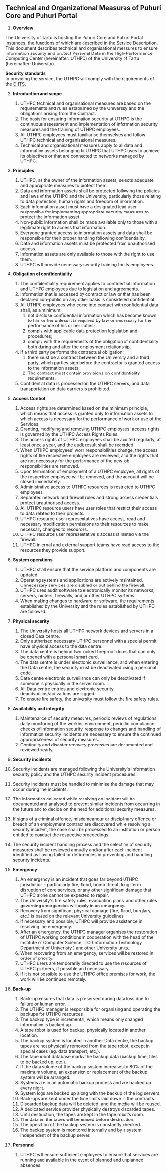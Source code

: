 ## Technical and Organizational Measures of Puhuri Core and Puhuri Portal

1. **Overview**

The University of Tartu is hosting the Puhuri Core and Puhuri Portal instances, the functions of which are described in the Service Description.  
This document describes technical and organisational measures to ensure information security and protect Personal Data in the High-Performance Computing Center (hereinafter: UTHPC) of the University of Tartu (hereinafter: University). 

**Security standards**  
In providing the service, the UTHPC will comply with the requirements of the [E-ITS](https://eits.ria.ee/).

2. **Introduction and scope** 
    1. UTHPC technical and organisational measures are based on the requirements and rules established by the University and the obligations arising from the Contract.  
    2. The basis for ensuring information security at UTHPC is the continuous assessment and implementation of information security measures and the training of UTHPC employees.  
    3. All UTHPC employees must familiarise themselves and follow UTHPC technical and organisational measures.  
    4. Technical and organisational measures apply to all data and information assets belonging to UTHPC that UTHPC uses to achieve its objectives or that are connected to networks managed by UTHPC.   

4. **Principles**  
   1. UTHPC, as the owner of the information assets, selects adequate and appropriate measures to protect them.  
   2. Data and information assets shall be protected following the policies and laws of the UTHPC and the University, particularly those relating to data protection, human rights and freedom of information.  
   3. Each information asset must have a designated lead user responsible for implementing appropriate security measures to protect the information asset.  
   4. Non-public information shall be made available only to those with a legitimate right to access that information.  
   5. Everyone granted access to information assets and data shall be responsible for their proper handling following confidentiality.  
   6. Data and information assets must be protected from unauthorised access.  
   7. Information assets are only available to those with the right to use them.  
   8. UTHPC will provide necessary security training for its employees.  

5. **Obligation of confidentiality**  
   1. The confidentiality requirement applies to confidential information and UTHPC employees due to legislation and agreements.  
   2. Information that is accessed by contract or law or that has been declared non-public on any other basis is considered confidential.  
   3. All UTHPC employees who come into contact with confidential data shall, as a minimum:  
      1. not disclose confidential information which has become known to him or her unless it is required by law or necessary for the performance of his or her duties;  
      2. comply with applicable data protection legislation and procedures;  
      3. comply with the requirements of the obligation of confidentiality both during and after the employment relationship.  
   4. If a third party performs the contractual obligation:  
      1. there must be a contract between the University and a third party, which parties sign before the contractor is granted access to the information assets;  
      2. The contract must contain provisions on confidentiality requirements.  
   5. Confidential data is processed on the UTHPC servers, and data transportation on data carriers is prohibited.  

6. **Access Control**  
   1. Access rights are determined based on the minimum principle, which means that access is granted only to information assets to which access is necessary for the performance of work or use of the Services.  
   2. Granting, modifying and removing UTHPC employees' access rights is governed by the UTHPC Access Rights Rules.  
   3. The access rights of UTHPC employees shall be audited regularly, at least once a year, and the audit result shall be recorded.  
   4. When UTHPC employees' work responsibilities change, the access rights of the respective employees are reviewed, and the rights that are not necessary for the performance of the new job responsibilities are removed.  
   5. Upon termination of employment of a UTHPC employee, all rights of the respective employee will be removed, and the account will be closed immediately.  
   6. Administrative access to UTHPC resources is restricted to UTHPC employees.  
   7. Separated network and firewall rules and strong access credentials protect unauthorised access.  
   8. All UTHPC resource users have user roles that restrict their access to data related to their projects.  
   9. UTHPC resource user representatives have access, read and necessary modification permissions to their resources to make necessary changes to resources.  
   10. UTHPC resource user representative's access is limited via the firewall.  
   11. UTHPC internal and external support teams have read access to the resources they provide support.  

7. **System operations**  
   1. UTHPC shall ensure that the service platform and components are updated.  
   2. Operating systems and applications are actively maintained. Unnecessary services are disabled or put behind the firewall.  
   3. UTHPC uses audit software to electronically monitor its networks, servers, routers, firewalls, and/or other UTHPC systems.  
   4. When making changes to hardware or software, the requirements established by the University and the rules established by UTHPC are followed.  

8. **Physical security**  
   1. The University hosts all UTHPC network devices and servers in a closed Data centre.  
   2. Only authorised necessary UTHPC personnel with a special permit have physical access to the data centre.  
   3. The data centre is behind two locked fireproof doors that can only be opened with a personal smart card.  
   4. The data centre is under electronic surveillance, and when entering the Data centre, the security must be deactivated using a personal code.  
   5. Data centre electronic surveillance can only be deactivated if someone is physically in the server room.  
   6. All Data centre entries and electronic security deactivations/activations are logged.  
   7. To ensure fire safety, the university must follow the fire safety rules.  
9. **Availability and integrity**  
   1. Maintenance of security measures, periodic reviews of regulations, daily monitoring of the working environment, periodic compliance checks of information security, response to changes and handling of information security incidents are necessary to ensure the continued appropriateness of security measures.  
   2. Continuity and disaster recovery processes are documented and reviewed yearly.  

10. **Security incidents**  
   1. Security incidents are managed following the University's information security policy and the UTHPC security incident procedures.  
   2. Security incidents must be handled to minimise the damage that may occur during the incidents.  
   3. The information collected while resolving an incident will be documented and analysed to prevent similar incidents from occurring in the future and to decide on the need for additional security measures.  
   4. If signs of a criminal offence, misdemeanour or disciplinary offence or breach of an employment contract are discovered while resolving a security incident, the case shall be processed to an institution or person entitled to conduct the respective proceedings.  
   5. The security incident handling process and the selection of security measures shall be reviewed annually and/or after each incident identified as having failed or deficiencies in preventing and handling security incidents.  

11. **Emergency**  
    1. An emergency is an incident that goes far beyond UTHPC jurisdiction \- particularly fire, flood, bomb threat, long-term disruption of core services, or any other significant damage that UTHPC alone cannot be expected to repair.  
    2. The University's fire safety rules, evacuation plans, and other rules governing emergencies will apply in an emergency.  
    3. Recovery from significant physical damage (fire, flood, burglary, etc.) is based on the relevant University guidelines.  
    4. If necessary and possible, UTHPC will provide assistance in resolving the emergency.  
    5. After an emergency, the UTHPC manager organises the restoration of UTHPC working conditions in cooperation with the head of the Institute of Computer Science, ITO (Information Technology Department of Univeristy ) and other University units.  
    6. When recovering from an emergency, services will be restored in order of priority.  
    7. UTHPC users are temporarily directed to use the resources of UTHPC partners, if possible and necessary.  
    8. If it is not possible to use the UTHPC office premises for work, the work will be continued remotely.  

12. **Back-up**  
    1. Back-up ensures that data is preserved during data loss due to failure or human error.  
    2. The UTHPC manager is responsible for organising and operating the backups for UTHPC resources.  
    3. The backup type is incremental, which means only changed information is backed up.  
    4. A tape robot is used for backup, physically located in another location.  
    5. The backup system is located in another Data centre, the backup tapes are not physically removed from the tape robot, except in special cases (eg. data transport, etc,).  
    6. The tape robot database marks the backup data (backup time, files to be backed up, etc.).  
    7. If the data volume of the backup system increases to 80% of the maximum volume, an expansion or replacement of the backup system will be arranged.  
    8. Systems are in an automatic backup process and are backed up every night.  
    9. System logs are backed up along with the backup of the log servers.  
    10. Back-ups are kept under the time limits laid down in the contracts.  
    11. Discarded backup data will be deleted, and the media will be reused.  
    12. A dedicated service provider physically destroys discarded tapes.  
    13. Until destruction, the tapes are kept in the tape robot’s room.  
    14. The data on the tapes will be erased before destruction.  
    15. The operation of the backup system is constantly checked.  
    16. The backup system is monitored internally and by a system independent of the backup server.  

13. **Personnel**  
    1. UTHPC will ensure sufficient employees to ensure that services are running and available in the event of planned and unplanned absences.
  
